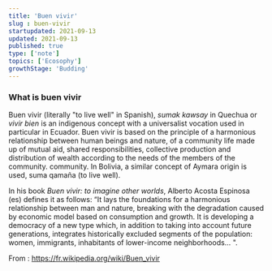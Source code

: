 ```yaml
---
title: 'Buen vivir'
slug : buen-vivir
startupdated: 2021-09-13
updated: 2021-09-13
published: true
type: ['note']
topics: ['Ecosophy']
growthStage: 'Budding'
---
```


### What is buen vivir

Buen vivir (literally "to live well" in Spanish), *sumak kawsay* in Quechua or *vivir bien* is an indigenous concept with a universalist vocation used in particular in Ecuador. Buen vivir is based on the principle of a harmonious relationship between human beings and nature, of a community life made up of mutual aid, shared responsibilities, collective production and distribution of wealth according to the needs of the members of the community. community. In Bolivia, a similar concept of Aymara origin is used, suma qamaña (to live well).

In his book *Buen vivir: to imagine other worlds*, Alberto Acosta Espinosa (es) defines it as follows: “It lays the foundations for a harmonious relationship between man and nature, breaking with the degradation caused by economic model based on consumption and growth. It is developing a democracy of a new type which, in addition to taking into account future generations, integrates historically excluded segments of the population: women, immigrants, inhabitants of lower-income neighborhoods… ". 

From : https://fr.wikipedia.org/wiki/Buen_vivir